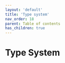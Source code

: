 ```yaml
---
layout: 'default'
title: 'Type system'
nav_order: 18
parent: Table of contents
has_children: true
---
```


# Type System
